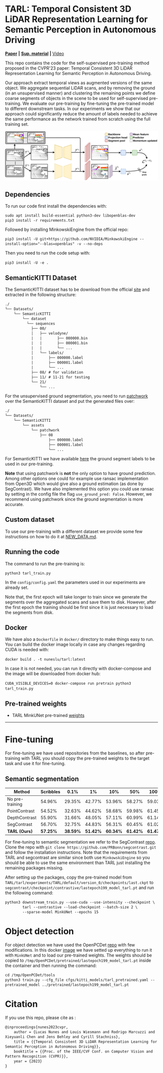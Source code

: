 # TARL: Temporal Consistent 3D LiDAR Representation Learning for Semantic Perception in Autonomous Driving

**[Paper](http://www.ipb.uni-bonn.de/pdfs/nunes2023cvpr.pdf)** **|** **[Sup. material](http://www.ipb.uni-bonn.de/pdfs/nunes2023cvpr-supmaterial.pdf)** **|** [Video](https://www.youtube.com/watch?v=0CtDbwRYLeo)

This repo contains the code for the self-supervised pre-training method proposed in the CVPR'23 paper: Temporal Consistent 3D LiDAR Representation Learning for Semantic Perception in Autonomous Driving.

Our approach extract temporal views as augmented versions of the same object. We aggregate sequential LiDAR scans, and by removing the ground (in an unsupervised manner) and clustering the remaining points we define coarse segments of objects in the scene to be used for self-supervised pre-training. We evaluate our pre-training by fine-tuning the pre-trained model to different downstream tasks. In our experiments we show that our approach could significantly reduce the amount of labels needed to achieve the same performance as the network trained from scratch using the full training set.

![](pics/tarl_diagram.png)

## Dependencies

To run our code first install the dependencies with:

```
sudo apt install build-essential python3-dev libopenblas-dev
pip3 install -r requirements.txt
```

Followed by installing MinkowskiEngine from the official repo:

```
pip3 install -U git+https://github.com/NVIDIA/MinkowskiEngine --install-option="--blas=openblas" -v --no-deps
```

Then you need to run the code setup with:

`pip3 install -U -e .`

## SemanticKITTI Dataset

The SemanticKITTI dataset has to be download from the official [site](http://www.semantic-kitti.org/dataset.html#download) and extracted in the following structure:

```
./
└── Datasets/
    └── SemanticKITTI
        └── dataset
          └── sequences
            ├── 00/
            │   ├── velodyne/
            |   |       ├── 000000.bin
            |   |       ├── 000001.bin
            |   |       └── ...
            │   └── labels/
            |       ├── 000000.label
            |       ├── 000001.label
            |       └── ...
            ├── 08/ # for validation
            ├── 11/ # 11-21 for testing
            └── 21/
                └── ...
```

For the unsupervised ground segmentation, you need to run [patchwork](https://github.com/LimHyungTae/patchwork) over the SemanticKITTI dataset and put the generated files over:
```
./
└── Datasets/
    └── SemanticKITTI
        └── assets
            └── patchwork
                ├── 08
                    ├── 000000.label
                    ├── 000001.label
                    └── ...
```

For SemanticKITTI we have available [here](https://www.ipb.uni-bonn.de/html/projects/tarl/ground_labels.zip) the ground segment labels to be used in
our pre-training.

**Note** that using patchwork is **not** the only option to have ground prediction. Among other options one could for example use ransac implementation
from Open3D which would give also a ground estimation (as done by SegContrast). We have also implemented this option you could use ransac by setting
in the config file the flag `use_ground_pred: False`. However, we recommend using patchwork since the ground segmentation is more accurate.

## Custom dataset

To use our pre-training with a different dataset we provide some few instructions on how to do it at [NEW_DATA.md](https://github.com/PRBonn/TARL/blob/main/tarl/datasets/NEW_DATA.md).

## Running the code

The command to run the pre-training is:

```
python3 tarl_train.py
```

In the `config/config.yaml` the parameters used in our experiments are already set.

Note that, the first epoch will take longer to train since we generate the segments over the aggregated scans and save them to disk. However, after
the first epoch the training should be first since it is just necessary to load the segments from disk.

## Docker

We have also a `Dockerfile` in `docker/` directory to make things easy to run. You can build the docker image locally in case any changes
regarding CUDA is needed with:

```docker build . -t nuneslu/tarl:latest```

In case it is not needed, you can run it directly with docker-compose and the image will be downloaded from docker hub:

```CUDA_VISIBLE_DEVICES=0 docker-compose run pretrain python3 tarl_train.py```

## Pre-trained weights

- TARL MinkUNet pre-trained [weights](https://www.ipb.uni-bonn.de/html/projects/tarl/lastepoch199_model_tarl.pt)

---

# Fine-tuning

For fine-tuning we have used repositories from the baselines, so after pre-training with TARL you should copy the pre-trained weights to the target task and use it for fine-tuning.

## Semantic segmentation

|Method         | Scribbles | 0.1% | 1% | 10% | 50% | 100% |
|----------------|-----------|--------|--------|--------|--------|--------|
|No pre-training         | 54.96% | 29.35% | 42.77% | 53.96% | 58.27% | 59.03% |
|PointContrast   | 54.52% | 32.63% | 44.62% | 58.68% | 59.98% | 61.45% |
|DepthContrast   | 55.90% | 31.66% | 48.05% | 57.11% | 60.99% | 61.14% |
|SegContrast     | 56.70% | 32.75% | 44.83% | 56.31% | 60.45% | 61.02% |
|**TARL (Ours)** |**57.25%**|**38.59%**|**51.42%**|**60.34%**|**61.42%**|**61.47%**|


For fine-tuning to semantic segmentation we refer to the SegContrast [repo](https://github.com/PRBonn/segcontrast).
Clone the repo with `git clone https://github.com/PRBonn/segcontrast.git` and follow the installation instructions. Note that the requirements from
TARL and segcontrast are similar since both use `MinkowskiEngine` so you should be able to use the same environment than TARL just installing
the remaining packages missing.

After setting up the packages, copy the pre-trained model from `TARL/tarl/experiments/TARL/default/version_0/checkpoints/last.ckpt` to `segcontrast/checkpoint/contrastive/lastepoch199_model_tarl.pt` and run the following command:

```
python3 downstream_train.py --use-cuda --use-intensity --checkpoint \
        tarl --contrastive --load-checkpoint --batch-size 2 \
        --sparse-model MinkUNet --epochs 15
```

# Object detection

For object detection we have used the OpenPCDet [repo](https://github.com/zaiweizhang/OpenPCDet) with few modifications. In this docker [image](https://hub.docker.com/r/nuneslu/segcontrast_openpcdet) we have setted up everything to run it with `MinkUNet` and to load our pre-trained weights.
The weights should be copied to `/tmp/OpenPCDet/pretrained/lastepoch199_model_tarl.pt` inside the container and then running the command:

```
cd /tmp/OpenPCDet/tools
python3 train.py --cfg_file cfgs/kitti_models/tarl_pretrained.yaml --pretrained_model ../pretrained/lastepoch199_model_tarl.pt
```
# Citation

If you use this repo, please cite as :

```
@inproceedings{nunes2023cvpr,
    author = {Lucas Nunes and Louis Wiesmann and Rodrigo Marcuzzi and Xieyuanli Chen and Jens Behley and Cyrill Stachniss},
    title = {{Temporal Consistent 3D LiDAR Representation Learning for Semantic Perception in Autonomous Driving}},
    booktitle = {{Proc. of the IEEE/CVF Conf. on Computer Vision and Pattern Recognition (CVPR)}},
    year = {2023}
}
